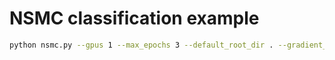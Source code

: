 # NSMC classification example

```sh
python nsmc.py --gpus 1 --max_epochs 3 --default_root_dir . --gradient_clip_val 1.0
```
